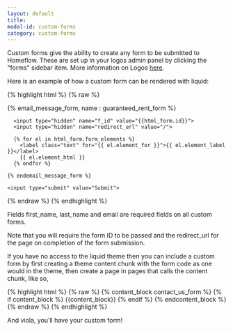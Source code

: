 ```yaml
---
layout: default
title:
modal-id: custom-forms
category: custom-forms
---
```

Custom forms give the ability to create any form to be submitted to Homeflow. These are set up in your logos admin panel by clicking the "forms" sidebar item. More information on Logos [here](/admin-cms).

Here is an example of how a custom form can be rendered with liquid:

{% highlight html %}
{% raw %}
  <form action="/form_submissions" method="post">
    {% email_message_form, name : guaranteed_rent_form  %}

      <input type="hidden" name="f_id" value="{{html_form.id}}">
      <input type="hidden" name="redirect_url" value="/">

      {% for el in html_form.form_elements %}
        <label class="text" for="{{ el.element_for }}">{{ el.element_label }}</label>
        {{ el.element_html }}
      {% endfor %}

    {% endemail_message_form %}

    <input type="submit" value="Submit">
  </form>
{% endraw %}
{% endhighlight %}

Fields first_name, last_name and email are required fields on all custom forms.

Note that you will require the form ID to be passed and the redirect_url for the page on completion of the form submission.

If you have no access to the liquid theme then you can include a custom form by first creating a theme content chunk with the form code as one would in the theme, then create a page in pages that calls the content chunk, like so,

{% highlight html %}
{% raw %}
  {% content_block contact_us_form %}
    {% if content_block %}
      {{content_block}}
    {% endif %}
  {% endcontent_block %}
{% endraw %}
{% endhighlight %}

And viola, you’ll have your custom form!


